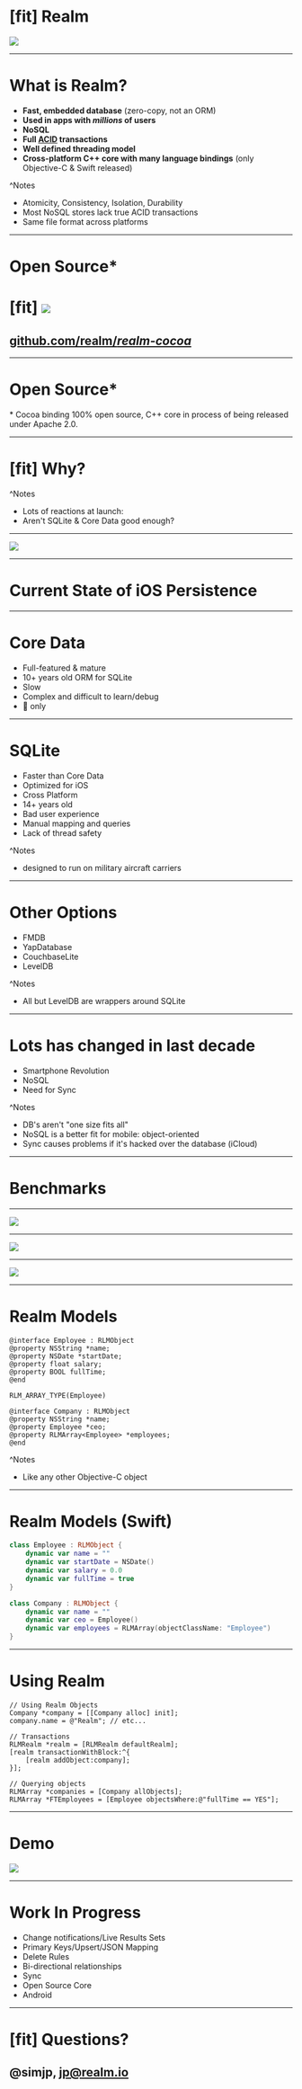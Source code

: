 # [fit] Realm

![](media/realm_github.png)

---

# What is Realm?

* **Fast, embedded database** (zero-copy, not an ORM)
* **Used in apps with *millions* of users**
* **NoSQL**
* **Full [ACID](http://en.wikipedia.org/wiki/ACID) transactions**
* **Well defined threading model**
* **Cross-platform C++ core with many language bindings** (only Objective-C & Swift released)

^Notes
- Atomicity, Consistency, Isolation, Durability
- Most NoSQL stores lack true ACID transactions
- Same file format across platforms

---

# Open Source*

# [fit] ![](media/octocat.png)

## [github.com/realm/*realm-cocoa*](media/https://github.com/realm/realm-cocoa)

---

# Open Source*

\* Cocoa binding 100% open source, C++ core in process of being released under Apache 2.0.

---

# [fit] Why?

^Notes
- Lots of reactions at launch:
- Aren't SQLite & Core Data good enough?

---

![](media/timeline.png)

---

# Current State of iOS Persistence

---

# Core Data

* Full-featured & mature
* 10+ years old ORM for SQLite
* Slow
* Complex and difficult to learn/debug
*  only

---

# SQLite

* Faster than Core Data
* Optimized for iOS
* Cross Platform
* 14+ years old
* Bad user experience
* Manual mapping and queries
* Lack of thread safety

^Notes
- designed to run on military aircraft carriers

---

# Other Options

- FMDB
- YapDatabase
- CouchbaseLite
- LevelDB

^Notes
- All but LevelDB are wrappers around SQLite

---

# Lots has changed in last decade

* Smartphone Revolution
* NoSQL
* Need for Sync

^Notes
- DB's aren't "one size fits all"
- NoSQL is a better fit for mobile: object-oriented
- Sync causes problems if it's hacked over the database (iCloud)

---

# Benchmarks

---

![](media/realm_counts.png)

---

![](media/realm_queries.png)

---

![](media/realm_inserts.png)

---

# Realm Models

```objc
@interface Employee : RLMObject
@property NSString *name;
@property NSDate *startDate;
@property float salary;
@property BOOL fullTime;
@end

RLM_ARRAY_TYPE(Employee)

@interface Company : RLMObject
@property NSString *name;
@property Employee *ceo;
@property RLMArray<Employee> *employees;
@end
```

^Notes
- Like any other Objective-C object

---

# Realm Models (Swift)

```swift
class Employee : RLMObject {
    dynamic var name = ""
    dynamic var startDate = NSDate()
    dynamic var salary = 0.0
    dynamic var fullTime = true
}

class Company : RLMObject {
    dynamic var name = ""
    dynamic var ceo = Employee()
    dynamic var employees = RLMArray(objectClassName: "Employee")
}
```

---

# Using Realm

```objc
// Using Realm Objects
Company *company = [[Company alloc] init];
company.name = @"Realm"; // etc...

// Transactions
RLMRealm *realm = [RLMRealm defaultRealm];
[realm transactionWithBlock:^{
    [realm addObject:company];
}];

// Querying objects
RLMArray *companies = [Company allObjects];
RLMArray *FTEmployees = [Employee objectsWhere:@"fullTime == YES"];
```

---

# Demo

![](media/xcode.png)

---

# Work In Progress

* Change notifications/Live Results Sets
* Primary Keys/Upsert/JSON Mapping
* Delete Rules 
* Bi-directional relationships
* Sync
* Open Source Core
* Android

---

# [fit] Questions?

## @simjp, jp@realm.io
